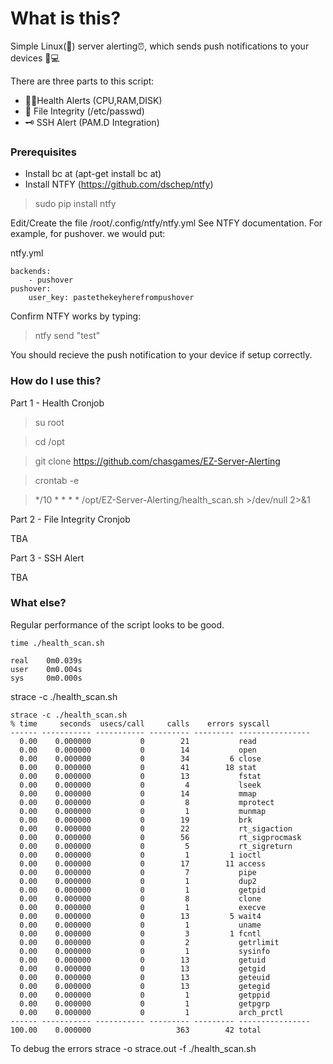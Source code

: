 
# What is this?
Simple Linux(🐧) server alerting⏰, which sends push notifications to your devices 📱💻

There are three parts to this script:
- 👨‍⚕️Health Alerts (CPU,RAM,DISK)
- 📂 File Integrity (/etc/passwd)
- 🗝️ SSH Alert (PAM.D Integration)

### Prerequisites
- Install bc at (apt-get install bc at)
- Install NTFY (https://github.com/dschep/ntfy)

> sudo pip install ntfy

Edit/Create the file /root/.config/ntfy/ntfy.yml
See NTFY documentation. For example, for pushover. we would put:

ntfy.yml
```
backends:
    - pushover
pushover:
    user_key: pastethekeyherefrompushover
```

Confirm NTFY works by typing:

> ntfy send "test"


You should recieve the push notification to your device if setup correctly.

### How do I use this?

Part 1 - Health Cronjob

> su root

> cd /opt

> git clone https://github.com/chasgames/EZ-Server-Alerting

> crontab -e

> */10 * * * * /opt/EZ-Server-Alerting/health_scan.sh >/dev/null 2>&1

Part 2 - File Integrity Cronjob

TBA

Part 3 - SSH Alert

TBA





### What else?

Regular performance of the script looks to be good.
```
time ./health_scan.sh

real    0m0.039s
user    0m0.004s
sys     0m0.000s
```

strace -c ./health_scan.sh

```
strace -c ./health_scan.sh
% time     seconds  usecs/call     calls    errors syscall
------ ----------- ----------- --------- --------- ----------------
  0.00    0.000000           0        21           read
  0.00    0.000000           0        14           open
  0.00    0.000000           0        34         6 close
  0.00    0.000000           0        41        18 stat
  0.00    0.000000           0        13           fstat
  0.00    0.000000           0         4           lseek
  0.00    0.000000           0        14           mmap
  0.00    0.000000           0         8           mprotect
  0.00    0.000000           0         1           munmap
  0.00    0.000000           0        19           brk
  0.00    0.000000           0        22           rt_sigaction
  0.00    0.000000           0        56           rt_sigprocmask
  0.00    0.000000           0         5           rt_sigreturn
  0.00    0.000000           0         1         1 ioctl
  0.00    0.000000           0        17        11 access
  0.00    0.000000           0         7           pipe
  0.00    0.000000           0         1           dup2
  0.00    0.000000           0         1           getpid
  0.00    0.000000           0         8           clone
  0.00    0.000000           0         1           execve
  0.00    0.000000           0        13         5 wait4
  0.00    0.000000           0         1           uname
  0.00    0.000000           0         3         1 fcntl
  0.00    0.000000           0         2           getrlimit
  0.00    0.000000           0         1           sysinfo
  0.00    0.000000           0        13           getuid
  0.00    0.000000           0        13           getgid
  0.00    0.000000           0        13           geteuid
  0.00    0.000000           0        13           getegid
  0.00    0.000000           0         1           getppid
  0.00    0.000000           0         1           getpgrp
  0.00    0.000000           0         1           arch_prctl
------ ----------- ----------- --------- --------- ----------------
100.00    0.000000                   363        42 total
```

To debug the errors
strace -o strace.out -f ./health_scan.sh
